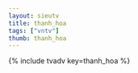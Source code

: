 ```yaml
--- 
layout: sieutv
title: thanh_hoa
tags: ["vntv"]
thumb: thanh_hoa
---
```

{% include tvadv key=thanh_hoa %}

